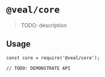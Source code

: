# `@veal/core`

> TODO: description

## Usage

```
const core = require('@veal/core');

// TODO: DEMONSTRATE API
```
